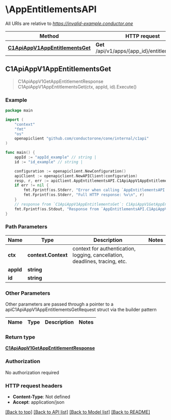 # \AppEntitlementsAPI

All URIs are relative to *https://invalid-example.conductor.one*

Method | HTTP request | Description
------------- | ------------- | -------------
[**C1ApiAppV1AppEntitlementsGet**](AppEntitlementsAPI.md#C1ApiAppV1AppEntitlementsGet) | **Get** /api/v1/apps/{app_id}/entitlements/{id} | 



## C1ApiAppV1AppEntitlementsGet

> C1ApiAppV1GetAppEntitlementResponse C1ApiAppV1AppEntitlementsGet(ctx, appId, id).Execute()





### Example

```go
package main

import (
    "context"
    "fmt"
    "os"
    openapiclient "github.com/conductorone/cone/internal/c1api"
)

func main() {
    appId := "appId_example" // string | 
    id := "id_example" // string | 

    configuration := openapiclient.NewConfiguration()
    apiClient := openapiclient.NewAPIClient(configuration)
    resp, r, err := apiClient.AppEntitlementsAPI.C1ApiAppV1AppEntitlementsGet(context.Background(), appId, id).Execute()
    if err != nil {
        fmt.Fprintf(os.Stderr, "Error when calling `AppEntitlementsAPI.C1ApiAppV1AppEntitlementsGet``: %v\n", err)
        fmt.Fprintf(os.Stderr, "Full HTTP response: %v\n", r)
    }
    // response from `C1ApiAppV1AppEntitlementsGet`: C1ApiAppV1GetAppEntitlementResponse
    fmt.Fprintf(os.Stdout, "Response from `AppEntitlementsAPI.C1ApiAppV1AppEntitlementsGet`: %v\n", resp)
}
```

### Path Parameters


Name | Type | Description  | Notes
------------- | ------------- | ------------- | -------------
**ctx** | **context.Context** | context for authentication, logging, cancellation, deadlines, tracing, etc.
**appId** | **string** |  | 
**id** | **string** |  | 

### Other Parameters

Other parameters are passed through a pointer to a apiC1ApiAppV1AppEntitlementsGetRequest struct via the builder pattern


Name | Type | Description  | Notes
------------- | ------------- | ------------- | -------------



### Return type

[**C1ApiAppV1GetAppEntitlementResponse**](C1ApiAppV1GetAppEntitlementResponse.md)

### Authorization

No authorization required

### HTTP request headers

- **Content-Type**: Not defined
- **Accept**: application/json

[[Back to top]](#) [[Back to API list]](../README.md#documentation-for-api-endpoints)
[[Back to Model list]](../README.md#documentation-for-models)
[[Back to README]](../README.md)

